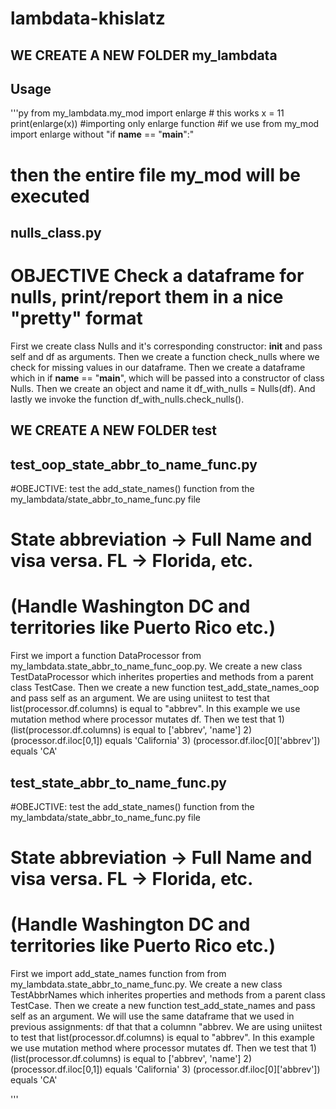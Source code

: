 
# lambdata-khislatz

##  WE CREATE A NEW FOLDER my_lambdata

## Usage 

'''py
from my_lambdata.my_mod import enlarge # this works
x = 11 
print(enlarge(x)) #importing only enlarge function
#if we use from my_mod import enlarge without "if __name__ == "__main__":"
# then the entire file my_mod will be executed 

## nulls_class.py 
# OBJECTIVE Check a dataframe for nulls, print/report them in a nice "pretty" format
 
First we create class Nulls and it's corresponding constructor: __init__ and pass self and df as arguments. Then we create a function check_nulls where we check for missing values in our dataframe.
Then we create a dataframe which in if __name__ == "__main__", which will be passed into a constructor of class Nulls. Then we create an object and name it df_with_nulls = Nulls(df). And lastly we invoke the function df_with_nulls.check_nulls().



## WE CREATE A NEW FOLDER test

## test_oop_state_abbr_to_name_func.py

#OBEJCTIVE: test the add_state_names() function from the my_lambdata/state_abbr_to_name_func.py file  
# State abbreviation -> Full Name and visa versa. FL -> Florida, etc. 
# (Handle Washington DC and territories like Puerto Rico etc.)

First we import a function DataProcessor from my_lambdata.state_abbr_to_name_func_oop.py.
We create a new class TestDataProcessor which inherites properties and methods from a parent class TestCase. Then we create a new function test_add_state_names_oop and pass self as an argument.
We are using uniitest to test that list(processor.df.columns) is equal to "abbrev". 
In this example we use mutation method where processor mutates df. Then we 
test that 1) (list(processor.df.columns) is equal to ['abbrev', 'name']
2) (processor.df.iloc[0,1]) equals 'California'
3) (processor.df.iloc[0]['abbrev']) equals 'CA' 


## test_state_abbr_to_name_func.py

#OBEJCTIVE: test the add_state_names() function from the my_lambdata/state_abbr_to_name_func.py file  
# State abbreviation -> Full Name and visa versa. FL -> Florida, etc. 
# (Handle Washington DC and territories like Puerto Rico etc.)


First we import add_state_names function from from my_lambdata.state_abbr_to_name_func.py.
We create a new class TestAbbrNames which inherites properties and methods from a parent class TestCase. Then we create a new function test_add_state_names and pass self as an argument. We will use the same dataframe that we used in previous assignments: df that that a columnn "abbrev. 
We are using uniitest to test that list(processor.df.columns) is equal to "abbrev".
In this example we use mutation method where processor mutates df. Then we 
test that 1) (list(processor.df.columns) is equal to ['abbrev', 'name']
2) (processor.df.iloc[0,1]) equals 'California'
3) (processor.df.iloc[0]['abbrev']) equals 'CA' 
        
'''

